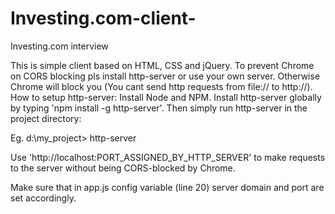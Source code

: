 # Investing.com-client-
Investing.com interview

This is simple client based on HTML, CSS and jQuery. 
To prevent Chrome on CORS blocking pls install http-server or use your own server. Otherwise Chrome will block you (You cant send http requests from file:// to http://).  
How to setup http-server: 
Install Node and NPM. 
Install http-server globally by typing 'npm install -g http-server'. 
Then simply run http-server in the project directory: 

Eg. d:\my_project> http-server

Use 'http://localhost:PORT_ASSIGNED_BY_HTTP_SERVER' to make requests to the server without being CORS-blocked by Chrome.

Make sure that in app.js config variable (line 20) server domain and port are set accordingly.
